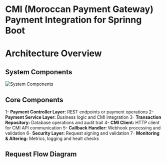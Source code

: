 # CMI (Moroccan Payment Gateway) Payment Integration for Sprinng Boot

# Architecture Overview

## System Components

![System Components](assets/components.png)

## Core Components

1- **Payment Controller Layer:** REST endpoints or payment operations
2- **Payment Service Layer:** Business logic and CMI integration
3- **Transaction Repository:** Database operations and audit trail
4- **CMI Client:** HTTP client for CMI API communication
5- **Callback Handler:** Webhook processing and validation
6- **Security Layer:** Request signing and validation
7- **Monitoring & Altering:** Metrics, logging and healt checks

## Request Flow Diagram


